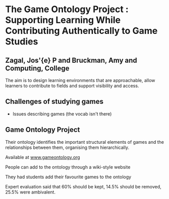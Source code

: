 # The Game Ontology Project : Supporting Learning While Contributing Authentically to Game Studies
## Zagal, Jos\'{e} P and Bruckman, Amy and Computing, College

The aim is to design learning environments that are approachable, allow learners to contribute to fields and support visibility and access.
        
## Challenges of studying games
- Issues describing games (the vocab isn't there)
        
## Game Ontology Project
Their ontology identifies the important structural elements of games and the relationships between them, organising them hierarchically.
        
Available at www.gameontology.org
        
People can add to the ontology through a wiki-style website
        
They had students add their favourite games to the ontology
        
Expert evaluation said that 60% should be kept, 14.5% should be removed, 25.5% were ambivalent.


